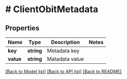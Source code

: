 # # ClientObitMetadata

## Properties

Name | Type | Description | Notes
------------ | ------------- | ------------- | -------------
**key** | **string** | Metadata key |
**value** | **string** | Matadata value |

[[Back to Model list]](../../README.md#models) [[Back to API list]](../../README.md#endpoints) [[Back to README]](../../README.md)
